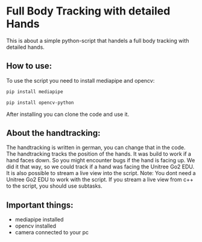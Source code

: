 # Full Body Tracking with detailed Hands
This is about a simple python-script that handels a full body tracking with detailed hands.
## How to use:
To use the script you need to install mediapipe and opencv:
```bash
pip install mediapipe
```
```bash
pip install opencv-python
```
After installing you can clone the code and use it.   
## About the handtracking:
The handtracking is written in german, you can change that in the code. The handtracking tracks the position of the hands. It was build to work if a hand faces down. So you might encounter bugs if the hand is facing up. We did it that way, so we could track if a hand was facing the Unitree Go2 EDU.
It is also possible to stream a live view into the script.
Note: You dont need a Unitree Go2 EDU to work with the script. If you stream a live view from c++ to the script, you should use subtasks.

## Important things:
- mediapipe installed
- opencv installed
- camera connected to your pc



